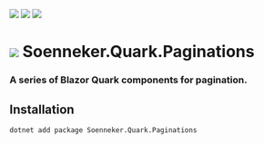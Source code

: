 ﻿[![](https://img.shields.io/nuget/v/soenneker.quark.paginations.svg?style=for-the-badge)](https://www.nuget.org/packages/soenneker.quark.paginations/)
[![](https://img.shields.io/github/actions/workflow/status/soenneker/soenneker.quark.paginations/publish-package.yml?style=for-the-badge)](https://github.com/soenneker/soenneker.quark.paginations/actions/workflows/publish-package.yml)
[![](https://img.shields.io/nuget/dt/soenneker.quark.paginations.svg?style=for-the-badge)](https://www.nuget.org/packages/soenneker.quark.paginations/)

# ![](https://user-images.githubusercontent.com/4441470/224455560-91ed3ee7-f510-4041-a8d2-3fc093025112.png) Soenneker.Quark.Paginations
### A series of Blazor Quark components for pagination.

## Installation

```
dotnet add package Soenneker.Quark.Paginations
```
